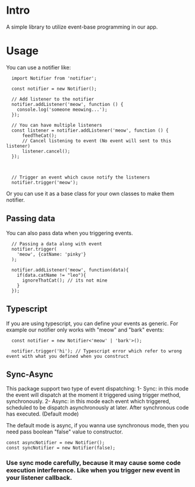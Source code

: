 # Intro

A simple library to utilize event-base programming in our app.

# Usage

You can use a notifier like:

```
  import Notifier from 'notifier';

  const notifier = new Notifier();

  // Add listener to the notifier
  notifier.addListener('meow', function () {
    console.log('someone meowing...');
  });

  // You can have multiple listeners
  const listener = notifier.addListener('meow', function () {
      feedTheCat();
      // Cancel listening to event (No event will sent to this listener)
      listener.cancel();
  });



  // Trigger an event which cause notify the listeners
  notifier.trigger('meow');
```

Or you can use it as a base class for your own classes to make them notifier.

## Passing data

You can also pass data when you triggering events.

```
  // Passing a data along with event
  notifier.trigger(
    'meow', {catName: 'pinky'}
  );

  notifier.addListener('meow', function(data){
    if(data.catName != "leo"){
      ignoreThatCat(); // its not mine
    }
  });
```

## Typescript

If you are using typescript, you can define your events as generic.
For example our notifier only works with "meow" and "bark" events:

```
  const notifier = new Notifier<'meow' | 'bark'>();

  notifier.trigger('hi'); // Typescript error which refer to wrong event with what you defined when you construct
```

## Sync-Async

This package support two type of event dispatching:
1- Sync: in this mode the event will dispatch at the moment it triggered using trigger method, synchronously.
2- Async: in this mode each event which triggered, scheduled to be dispatch asynchronously at later. After synchronous code has executed. (Default mode)

The default mode is async, if you wanna use synchronous mode, then you need pass boolean "false" value to constructor.

```
const asyncNotifier = new Notifier();
const syncNotifier = new Notifier(false);
```

### Use sync mode carefully, because it may cause some code execution interference. Like when you trigger new event in your listener callback.
